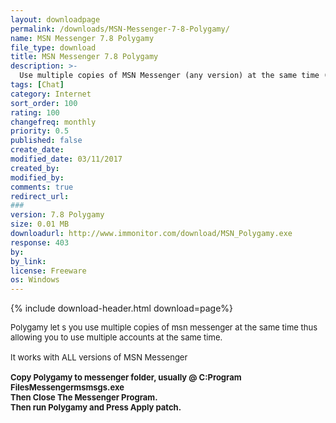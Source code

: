 ```yaml
---
layout: downloadpage
permalink: /downloads/MSN-Messenger-7-8-Polygamy/
name: MSN Messenger 7.8 Polygamy
file_type: download
title: MSN Messenger 7.8 Polygamy
description: >-
  Use multiple copies of MSN Messenger (any version) at the same time (use multiple accounts at the same time)
tags: [Chat]
category: Internet
sort_order: 100
rating: 100
changefreq: monthly
priority: 0.5
published: false
create_date: 
modified_date: 03/11/2017
created_by: 
modified_by: 
comments: true
redirect_url: 
### 
version: 7.8 Polygamy
size: 0.01 MB
downloadurl: http://www.immonitor.com/download/MSN_Polygamy.exe
response: 403
by: 
by_link: 
license: Freeware
os: Windows
---
```


{% include download-header.html download=page%}

<p style="fix-download-text !important">
<p><font size="2"><p>Polygamy let s you use multiple copies of msn messenger at the same time thus allowing you to use multiple accounts at the same time.<br />
<br />
It works with ALL versions of MSN Messenger<br />
<br />
<strong>Copy Polygamy to messenger folder, usually @ C:Program FilesMessengermsmsgs.exe<br />
Then Close The Messenger Program.<br />
Then run Polygamy and Press Apply patch.</strong></p></p></p>
